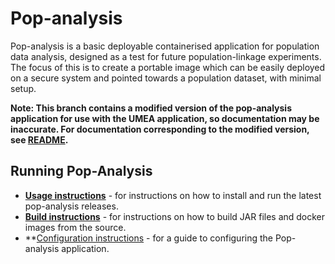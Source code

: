 # Pop-analysis
Pop-analysis is a basic deployable containerised application for population data analysis, designed as a test for future population-linkage experiments. The focus of this is to create a portable image which can be easily deployed on a secure system and pointed towards a population dataset, with minimal setup.

**Note: This branch contains a modified version of the pop-analysis application for use with the UMEA application, so documentation may be inaccurate. For documentation corresponding to the modified version, see [README](../README.md).**

## Running Pop-Analysis
- **[Usage instructions](usage/index.md)** - for instructions on how to install and run the latest pop-analysis releases.
- **[Build instructions](build/index.md)** - for instructions on how to build JAR files and docker images from the source.
- **[Configuration instructions](config/index.md) - for a guide to configuring the Pop-analysis application.